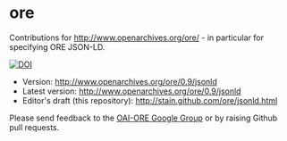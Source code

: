 ore
===

Contributions for http://www.openarchives.org/ore/ - in particular for 
specifying ORE JSON-LD.

[![DOI](https://zenodo.org/badge/doi/10.5281/zenodo.11293.png)](http://dx.doi.org/10.5281/zenodo.11293)

* Version: http://www.openarchives.org/ore/0.9/jsonld
* Latest version: http://www.openarchives.org/ore/0.9/jsonld
* Editor's draft (this repository): http://stain.github.com/ore/jsonld.html

Please send feedback to the [OAI-ORE Google Group](https://groups.google.com/d/forum/oai-ore) or by raising Github pull requests.

